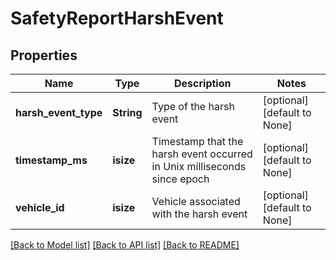 # SafetyReportHarshEvent

## Properties
Name | Type | Description | Notes
------------ | ------------- | ------------- | -------------
**harsh_event_type** | **String** | Type of the harsh event | [optional] [default to None]
**timestamp_ms** | **isize** | Timestamp that the harsh event occurred in Unix milliseconds since epoch | [optional] [default to None]
**vehicle_id** | **isize** | Vehicle associated with the harsh event | [optional] [default to None]

[[Back to Model list]](../README.md#documentation-for-models) [[Back to API list]](../README.md#documentation-for-api-endpoints) [[Back to README]](../README.md)


